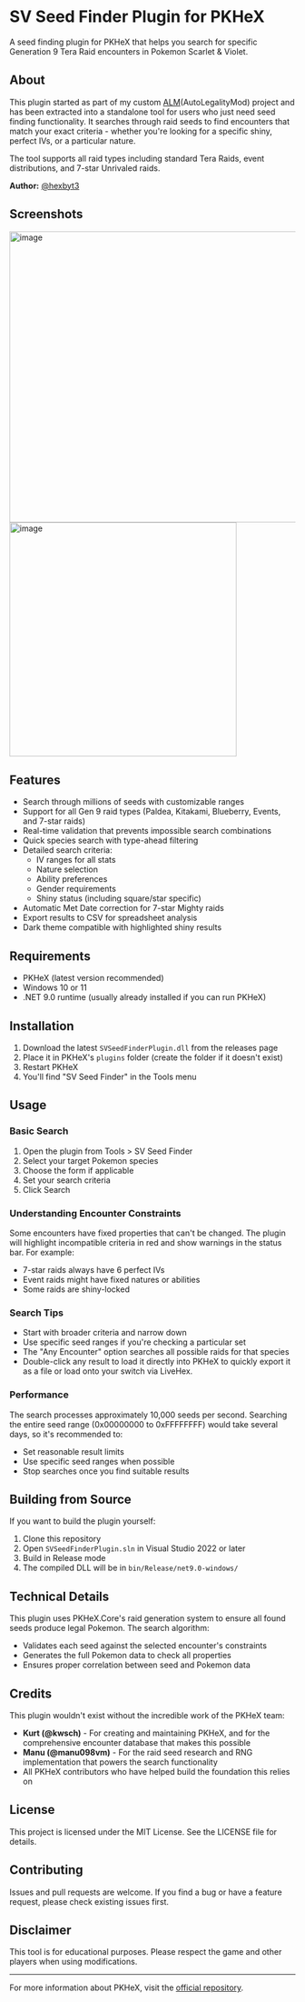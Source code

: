 # SV Seed Finder Plugin for PKHeX

A seed finding plugin for PKHeX that helps you search for specific Generation 9 Tera Raid encounters in Pokemon Scarlet & Violet.

## About

This plugin started as part of my custom [ALM](https://github.com/hexbyt3/ALM4SysBot)(AutoLegalityMod) project and has been extracted into a standalone tool for users who just need seed finding functionality. It searches through raid seeds to find encounters that match your exact criteria - whether you're looking for a specific shiny, perfect IVs, or a particular nature.

The tool supports all raid types including standard Tera Raids, event distributions, and 7-star Unrivaled raids.

**Author:** [@hexbyt3](https://github.com/hexbyt3)

## Screenshots
<img width="752" height="512" alt="image" src="https://github.com/user-attachments/assets/1ab80f84-9c92-425a-b0d7-7abc40acff77" />
<img width="400" height="412" alt="image" src="https://github.com/user-attachments/assets/2024ccca-a032-4f20-bdce-164f09cd94e7" />

## Features

- Search through millions of seeds with customizable ranges
- Support for all Gen 9 raid types (Paldea, Kitakami, Blueberry, Events, and 7-star raids)
- Real-time validation that prevents impossible search combinations
- Quick species search with type-ahead filtering
- Detailed search criteria:
  - IV ranges for all stats
  - Nature selection
  - Ability preferences
  - Gender requirements
  - Shiny status (including square/star specific)
- Automatic Met Date correction for 7-star Mighty raids
- Export results to CSV for spreadsheet analysis
- Dark theme compatible with highlighted shiny results

## Requirements

- PKHeX (latest version recommended)
- Windows 10 or 11
- .NET 9.0 runtime (usually already installed if you can run PKHeX)

## Installation

1. Download the latest `SVSeedFinderPlugin.dll` from the releases page
2. Place it in PKHeX's `plugins` folder (create the folder if it doesn't exist)
3. Restart PKHeX
4. You'll find "SV Seed Finder" in the Tools menu

## Usage

### Basic Search
1. Open the plugin from Tools > SV Seed Finder
2. Select your target Pokemon species
3. Choose the form if applicable
4. Set your search criteria
5. Click Search

### Understanding Encounter Constraints

Some encounters have fixed properties that can't be changed. The plugin will highlight incompatible criteria in red and show warnings in the status bar. For example:
- 7-star raids always have 6 perfect IVs
- Event raids might have fixed natures or abilities
- Some raids are shiny-locked

### Search Tips

- Start with broader criteria and narrow down
- Use specific seed ranges if you're checking a particular set
- The "Any Encounter" option searches all possible raids for that species
- Double-click any result to load it directly into PKHeX to quickly export it as a file or load onto your switch via LiveHex.

### Performance

The search processes approximately 10,000 seeds per second. Searching the entire seed range (0x00000000 to 0xFFFFFFFF) would take several days, so it's recommended to:
- Set reasonable result limits
- Use specific seed ranges when possible
- Stop searches once you find suitable results

## Building from Source

If you want to build the plugin yourself:

1. Clone this repository
2. Open `SVSeedFinderPlugin.sln` in Visual Studio 2022 or later
4. Build in Release mode
5. The compiled DLL will be in `bin/Release/net9.0-windows/`

## Technical Details

This plugin uses PKHeX.Core's raid generation system to ensure all found seeds produce legal Pokemon. The search algorithm:
- Validates each seed against the selected encounter's constraints
- Generates the full Pokemon data to check all properties
- Ensures proper correlation between seed and Pokemon data

## Credits

This plugin wouldn't exist without the incredible work of the PKHeX team:
- **Kurt (@kwsch)** - For creating and maintaining PKHeX, and for the comprehensive encounter database that makes this possible
- **Manu (@manu098vm)** - For the raid seed research and RNG implementation that powers the search functionality
- All PKHeX contributors who have helped build the foundation this relies on

## License

This project is licensed under the MIT License. See the LICENSE file for details.

## Contributing

Issues and pull requests are welcome. If you find a bug or have a feature request, please check existing issues first.

## Disclaimer

This tool is for educational purposes. Please respect the game and other players when using modifications.

---

For more information about PKHeX, visit the [official repository](https://github.com/kwsch/PKHeX).

